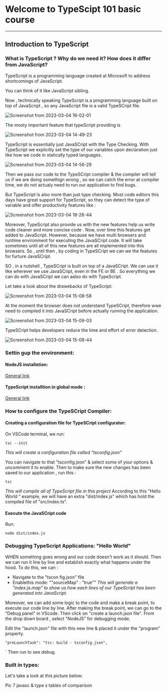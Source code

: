 # Welcome to TypeScipt 101 basic course
-------------------------------------------------
## Introduction to TypeScript

### What is TypeScript ? Why do we need it? How does it differ from JavaScript?
TypeScript is a programming language created at Microsoft to address shortcomings of JavaScript.

You can think of it like JavaScript sibling.

Now , technically speaking TypeScript is a programming language built on top of JavaScript , so any JavaScript file is a valid TypeSCript file.

![Screenshot from 2023-03-04 16-02-01](https://user-images.githubusercontent.com/49017322/222917330-8686449e-4a74-4cfc-88eb-f7e0bbd0349a.png)


The mosty important feature that typeScript providing is 

![Screenshot from 2023-03-04 14-49-23](https://user-images.githubusercontent.com/49017322/222917358-d5b69c8b-2651-4ecd-912a-3921c9a0c7ed.png)


TypeScript is essentially just JavaSCript with the Type Checking. 
With TypeScript we explicitly set the type of our variables upon declaration just like how we code in statically typed languages. 

![Screenshot from 2023-03-04 14-56-29](https://user-images.githubusercontent.com/49017322/222917386-f167f82b-88b9-43db-8277-5a3e6aa71022.png)


Then we pass our code to the TypeSCript compiler & the compiler will tell us if we are doing somethign wrong , so we can catch the error at compiler time, we do not actualy need to run our application to find bugs.

But TypeScript is also more than just type checking.
Most code editors this days have great support for TypeScript, so they can detect the type of variable and offer productivity features like :

![Screenshot from 2023-03-04 18-28-44](https://user-images.githubusercontent.com/49017322/222917474-5cc03852-01c5-4e81-969c-931edf1787d7.png)

Moreover, TypeScript also provide us with the new features help us write code cleaner and more concise code .
Now, over time this features get added to JavaScript. However, because we have multi browsers and runtime environment for executing the JavaSCript code.
It will take sometimes until all of this new features are all implemented into this browsers.
So , until then , by coding in TypeSCript we can we the features for furture JavaSCript.

SO , in a nutshell , TypeSCript is built on top of a JavaSCript. We can use it like wherever we use JavaSCript, even in the FE or BE . So everything we can do with JavaSCript we can aalso do with TypeScript.

Let take a look about the drawebacks of TypeScript:

![Screenshot from 2023-03-04 15-08-58](https://user-images.githubusercontent.com/49017322/222917496-93f3f3bd-ee76-4de5-bb3b-c002e9bb51e1.png)


At the moment the browser does not understand TypeSCript, therefore wwe need to compiled it into JavaSCript before actually running the application.

![Screenshot from 2023-03-04 15-09-03](https://user-images.githubusercontent.com/49017322/222917507-1e36791c-8826-491b-ba1d-cfc8c2f24c65.png)

TypeSCript helps developers reduce the time and effort of error detection.

![Screenshot from 2023-03-04 15-08-44](https://user-images.githubusercontent.com/49017322/222917513-d05bcd4a-d730-4562-86d0-5691c7da615c.png)




### Settin gup the environment:

#### NodeJS installation:
[General link](https://kinsta.com/blog/how-to-install-node-js/)

#### TypeScript installtion in global mode :
[General link](https://www.typescriptlang.org/download)



### How to configure the TypeSCript Compiler:

#### Creating a configuration file for TypeSCript configurator:
On VSCode terminal, we run:

```
tsc --init
```

<i>This will create a configuration file called "tsconfig.json"</i>

You can navigate to that "tsconfig.json" & select some of your options & uncomment it to enable.
Then to make sure the new changes has been saved to our application , run this :

```
tsc
```
<i>This will compile all of TypeScript file in this project</i>
According to this "Hello World " example, we will have an extra "dist/index.js" which has hold the compiled file of "src/index.ts". 

#### Execute the JavaSCript code 
Run: 

```
node dist/index.js
```



### Debugging TypeScript Applications: "Hello World"
WHEN something goes wrong and our code doesn't work as it should.
Then we can run it line by line and establish exactly what happens under the hood.
To do this, we can :

*  Navigate to the "tscon fig.json" file 
*  Enablethis mode:  ""sourceMap" : "true"" 
<i>This will generate a "index.js.map" to show us how each lines of our TypeScript has been generated into JavaScript.</i>


Moreover, we can add some logic to the code and make a break point, to execute our code line by line.
After making the break point, we can go to the "Debug panel" in VScode.
Then click on "create a launch.json file". From the drop down board , select "NodeJS" for debugging mode.

Edit the "launch.json" file with this new line & placed it under the "program" property.

```
"preLaunchTask": "tsc: build - tsconfig.json",
```
`
Then run to see debug.



### Built in types:
Let's take a look at this picture below:

Pic 7 javasc & type s tables of comparison

